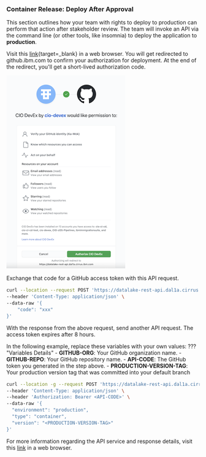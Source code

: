 ### Container Release: Deploy After Approval

This section outlines how your team with rights to deploy to production can perform that action after stakeholder review.
The team will invoke an API via the command line (or other tools, like insomnia) to deploy the application to **production**.

Visit this [link](https://datalake-rest-api.dal1a.cirrus.ibm.com/v1/integrations/ghes/login?headless=true){target=\_blank} in a web browser. You will get redirected to github.ibm.com to confirm your authorization for deployment. At the end of the redirect, you'll get a short-lived authorization code.

![GHES Login](../images/zos/zos-branching/ghes-login.png)

Exchange that code for a GitHub access token with this API request.

```bash
curl --location --request POST 'https://datalake-rest-api.dal1a.cirrus.ibm.com/v1/integrations/ghes/exchange' \
--header 'Content-Type: application/json' \
--data-raw '{
    "code": "xxx"
}'
```
With the response from the above request, send another API request. The access token expires after 8 hours.


In the following example, replace these variables with your own values:
??? "Variables Details"
    - **GITHUB-ORG**: Your GitHub organization name.
    - **GITHUB-REPO**: Your GitHub repository name.
    - **API-CODE**: The GitHub token you generated in the step above.
    - **PRODUCTION-VERSION-TAG**: Your production version tag that was committed into your default branch

```bash
curl --location -g --request POST 'https://datalake-rest-api.dal1a.cirrus.ibm.com/v1/repositories/<GITHUB-ORG>/<GITHUB-REPO>/releases' \
--header 'Content-Type: application/json' \
--header 'Authorization: Bearer <API-CODE>' \
--data-raw '{
  "environment": "production",
  "type": "container",
  "version": "<PRODUCTION-VERSION-TAG>"
}'
```


For more information regarding the API service and response details, visit this [link](https://datalake-rest-api.dal1a.cirrus.ibm.com/api#/Source%20Code%20Repositories/RepositoriesController_createRepositoryRelease) in a web browser.
